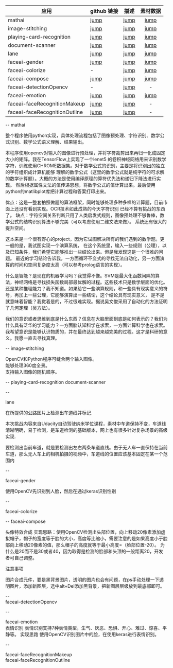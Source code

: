 
| 应用        | github 链接   |  描述 | 素材数据|
| --------   | :-----   | :----: | :----: |
| mathai        | [jump](https://github.com/Roujack/mathAI)     |   [jump](#mathai)    |[jump](https://github.com/Roujack/mathAI/tree/master/%E7%B3%BB%E7%BB%9F%E4%BB%A3%E7%A0%81(code)/testImgs)|
| image-stitching        | [jump](https://github.com/pavanpn/Image-Stitching)     |   [jump](#image-stitching)    |[jump](https://github.com/pavanpn/Image-Stitching/tree/master/images)|
| playing-card-recognition        | [jump](https://github.com/arnabdotorg/Playing-Card-Recognition)      |   [jump](#playing-card-recognition)    |[jump](../test/data/Playing-Card-Recognition)|
| document-scanner       | [jump](https://github.com/andrewdcampbell/OpenCV-Document-Scanner)     |   [jump](#document-scanner)    |[jump](https://github.com/andrewdcampbell/OpenCV-Document-Scanner/tree/master/sample_images)|
| lane     | [jump](https://github.com/ex2tron/OpenCV-Python-Tutorial/tree/master/%E6%8C%91%E6%88%98%E4%BB%BB%E5%8A%A13%EF%BC%9A%E8%BD%A6%E9%81%93%E6%A3%80%E6%B5%8B#%E5%BC%95%E7%94%A8)    |   [jump](#lane)    |[jump](../test/data/lane)|
| faceai-gender     | [jump](https://github.com/vipstone/faceai/blob/master/doc/gender.md)    |   [jump](#faceai-gender)    |[jump](https://github.com/vipstone/faceai/blob/master/faceai/img/gather.png)|
| faceai-colorize    | -    |   [jump](#faceai-colorize)    |[jump](https://github.com/vipstone/faceai/tree/master/faceai/img/colorize)|
| faceai-compose   | [jump](https://github.com/vipstone/faceai/blob/master/doc/compose.md)     |   [jump](#faceai-compose)    |[jump](https://github.com/vipstone/faceai/tree/master/faceai/img/compose)|
| faceai-detectionOpencv   | -     |   [jump](#faceai-detectionOpencv)    |-|
| faceai-emotion  | [jump](https://github.com/vipstone/faceai/blob/master/doc/emotion.md)    |   [jump](#faceai-emotion)    |[jump](https://github.com/vipstone/faceai/blob/master/faceai/img/emotion/happy.png)|
| faceai-faceRecognitionMakeup  | [jump](https://github.com/vipstone/faceai/blob/master/doc/faceRecognitionMakeup.md)    |   [jump](#faceai-faceRecognitionMakeup)    |-|
| faceai-faceRecognitionOutline   | [jump](https://github.com/vipstone/faceai/blob/master/doc/faceRecognitionOutline.md)     |   [jump](#faceai-faceRecognitionOutline)    |-|



--
<span id = "mathai"> mathai </span>

整个程序使用python实现，具体处理流程包括了图像预处理、字符识别、数学公式识别、数学公式语义理解、结果输出。

本程序使用opencv对输入的图像进行预处理，并将字符裁剪出来再归一化成固定大小的矩阵。我在TensorFlow上实现了一个lenet5 的卷积神经网络用来识别数学字符，训练使用CHROME数据集。对于数学公式的识别，主要是将识别出的独立的字符组织成计算机能够 理解的数学公式（这里的数学公式就是纯字符的可求解的数学计算题）。大概的方法是使用编译原理的算符优先法和递归下降法进行实现。 然后根据属性文法的值传递思想，将数学公式的值计算出来。最后使用python的matlibplot库把计算过程和答案打印出来。

优点：这是一整套拍照做题的算法框架，同时能够处理多种多样的计算题，目前市面上还没有看到实现。OCR技术如此成熟的今天字符识别 已经不算有挑战的东西了。 缺点：字符空间关系判断只用了人类启发式规则，图像预处理不够鲁棒，数学公式的结构识别算法不够完美（可以考虑使用二维文法来做）。 系统还有很大的提升空间。

这本来是一个很有野心的project，因为它试图解决所有的我们遇到的数学题。更一般的是，我试图实现一个演算系统， 在这个系统里，输入一些规则（公理），以及已知条件，我们希望它能够推出一些结论出来。但是我发现这是一个很难的问题。 最近的学习结论告诉我，一方面循环不变式的寻找无法自动化，另一方面演算的时间和空间复杂度太高（可以参考prolog语言的实现）。

什么是智能？是现在的机器学习吗？我觉得不像。SVM是最大化函数间隔的算法，神经网络是寻找损失函数局部最优解的过程。这些技术只是数学层面的优化。 还是某种推理能力？我不知道。如果给它一些演算规则，和一些具有现实意义的符号，再加上一些公理，它能够演算出一些结论，这个结论具有现实意义， 是不是就意味着智能？我觉着是的，不过很难实现。据说吴文俊采用了自动化的方法证明了几何定理（吴方法）。

我们的意识或者思维到底是什么东西？信息在大脑里面到底是如何表示的？我们为什么具有泛华的学习能力？一方面脑认知科学在求索，一方面计算科学也在求索。 我希望意识是能够认识物质的，并在最终达到越来越完美的过程。这才是科研的意义。我愿一直去寻找真理。


--
<span id = "image-stitching"> image-stitching </span>

OpenCV和Python程序可缝合两个输入图像。  
能够处理360度全景。  
支持输入图像的随机顺序。  


--
<span id = "playing-card-recognition"> playing-card-recognition </span>
<span id = "document-scanner"> document-scanner </span>

--

<span id = "lane"> lane </span>  

在所提供的公路图片上检测出车道线并标记.   

本次挑战内容来自Udacity自动驾驶纳米学位课程，素材中车道保持不变，车道线清晰明确，易于检测，是车道检测的基础版本，网上也有很多针对复杂场景的高级实现.   

要检测出当前车道，就是要检测出左右两条车道直线。由于无人车一直保持在当前车道，那么无人车上的相机拍摄的视频中，车道线的位置应该基本固定在某一个范围内  

--


<span id = "faceai-gender"> faceai-gender </span>  

使用OpenCV先识别到人脸，然后在通过keras识别性别

-- 

<span id = "faceai-colorize"> faceai-colorize </span>  

--
<span id = "faceai-compose"> faceai-compose </span>  

头像特效合成
实现思路：使用OpenCV检测出头部位置，向上移动20像素添加虚拟帽子，帽子的宽度等于脸的大小，高度等比缩小，需要注意的是如果高度小于脸部向上移动20像素的值，那么帽子的高度就等于最小高度=（脸部位置-20）。 为什么是20而不是30或者40，因为取得是检测的脸部和头顶的一般距离20，开发者可自己调整。

注意事项

图片合成元件，要是黑背景图片，透明的图片也会有问题，在ps手动处理一下透明图片，添加新图层，选中alt+Del添加黑背景，把新图层层级放到最底部即可。 


--  
<span id = "faceai-detectionOpencv"> faceai-detectionOpencv </span>   

--

<span id = "faceai-emotion"> faceai-emotion </span>  
表情识别
表情识别支持7种表情类型，生气、厌恶、恐惧、开心、难过、惊喜、平静等。
实现思路
使用OpenCV识别图片中的脸，在使用keras进行表情识别。  


--

<span id = "faceai-faceRecognitionMakeup"> faceai-faceRecognitionMakeup </span>  
<span id = "faceai-faceRecognitionOutline"> faceai-faceRecognitionOutline </span>  
